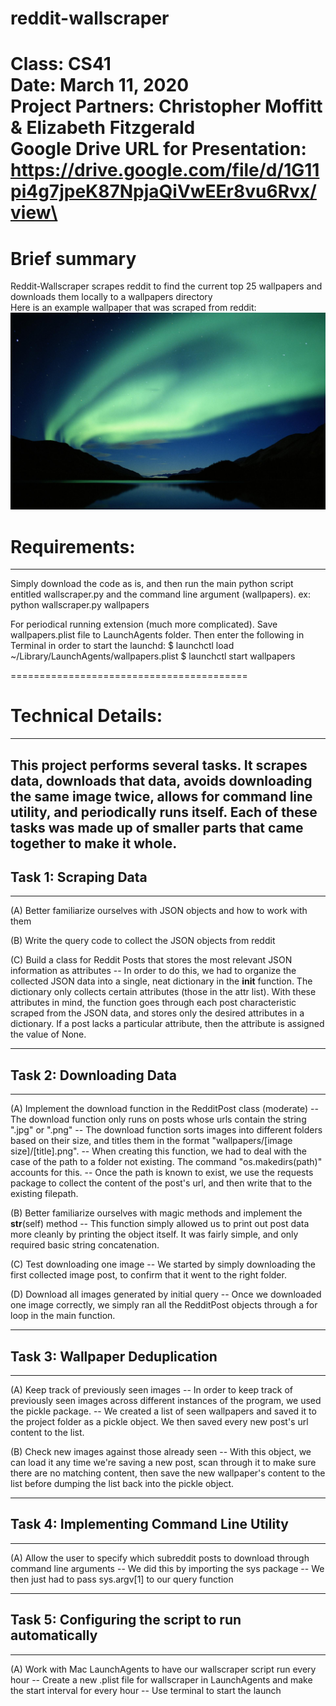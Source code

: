 # reddit-wallscraper

Class: CS41\
Date: March 11, 2020\
Project Partners: Christopher Moffitt & Elizabeth Fitzgerald\
Google Drive URL for Presentation: https://drive.google.com/file/d/1G11pi4g7jpeK87NpjaQiVwEEr8vu6Rvx/view\
=========================================
# Brief summary
Reddit-Wallscraper scrapes reddit to find the current top 25 wallpapers and downloads them locally to a wallpapers directory\
Here is an example wallpaper that was scraped from reddit:
![an example wallpaper](examples/WindowsVistaimg31NORTHERNLIGHTSDENALINATIONALPARKALASKA.png)


# Requirements:
-------------------------
Simply download the code as is, and then run the main python script entitled wallscraper.py and the command line argument (wallpapers).
ex:
python wallscraper.py wallpapers

For periodical running extension (much more complicated).
Save wallpapers.plist file to LaunchAgents folder.
Then enter the following in Terminal in order to start the launchd:
$ launchctl load ~/Library/LaunchAgents/wallpapers.plist
$ launchctl start wallpapers

=========================================
# Technical Details:
-------------------------
This project performs several tasks. It scrapes data, downloads that data, avoids downloading the same image twice, allows for command line utility, and periodically runs itself. Each of these tasks was made up of smaller parts that came together to make it whole.
-------------------------
## Task 1: Scraping Data
-------------------------
(A) Better familiarize ourselves with JSON objects and how to work with them

(B) Write the query code to collect the JSON objects from reddit

(C) Build a class for Reddit Posts that stores the most relevant JSON information as attributes
 -- In order to do this, we had to organize the collected JSON data into a single, neat dictionary in the __init__ function. The dictionary only collects certain attributes (those in the attr list). With these attributes in mind, the function goes through each post characteristic scraped from the JSON data, and stores only the desired attributes in a dictionary. If a post lacks a particular attribute, then the attribute is assigned the value of None.

-------------------------
## Task 2: Downloading Data
-------------------------
(A) Implement the download function in the RedditPost class (moderate)
 -- The download function only runs on posts whose urls contain the string ".jpg" or ".png"
 -- The download function sorts images into different folders based on their size, and titles them in the format "wallpapers/[image size]/[title].png".
 -- When creating this function, we had to deal with the case of the path to a folder not existing. The command "os.makedirs(path)" accounts for this.
 -- Once the path is known to exist, we use the requests package to collect the content of the post's url, and then write that to the existing filepath.

(B) Better familiarize ourselves with magic methods and implement the __str__(self) method
 --  This function simply allowed us to print out post data more cleanly by printing the object itself. It was fairly simple, and only required basic string concatenation.

(C) Test downloading one image
 -- We started by simply downloading the first collected image post, to confirm that it went to the right folder.

(D) Download all images generated by initial query
 -- Once we downloaded one image correctly, we simply ran all the RedditPost objects through a for loop in the main function.

-------------------------
## Task 3: Wallpaper Deduplication
-------------------------
(A) Keep track of previously seen images
 -- In order to keep track of previously seen images across different instances of the program, we used the pickle package.
 -- We created a list of seen wallpapers and saved it to the project folder as a pickle object. We then saved every new post's url content to the list.

(B) Check new images against those already seen
 -- With this object, we can load it any time we're saving a new post, scan through it to make sure there are no matching content, then save the new wallpaper's content to the list before dumping the list back into the pickle object.

-------------------------
## Task 4: Implementing Command Line Utility
-------------------------
(A) Allow the user to specify which subreddit posts to download through command line arguments
 -- We did this by importing the sys package
 -- We then just had to pass sys.argv[1] to our query function
 
-------------------------
## Task 5: Configuring the script to run automatically
-------------------------
(A) Work with Mac LaunchAgents to have our wallscraper script run every hour
 -- Create a new .plist file for wallscraper in LaunchAgents and make the start interval for every hour
 -- Use terminal to start the launch
